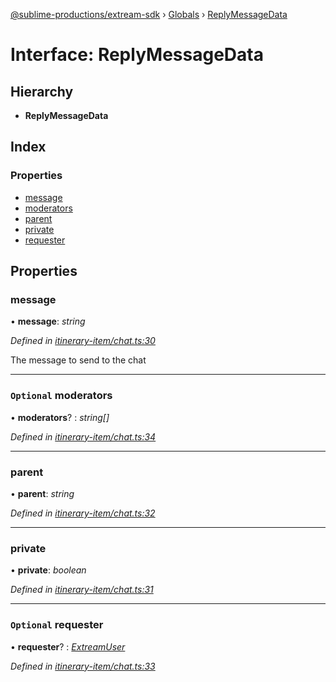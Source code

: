 [@sublime-productions/extream-sdk](../README.md) › [Globals](../globals.md) › [ReplyMessageData](replymessagedata.md)

# Interface: ReplyMessageData

## Hierarchy

* **ReplyMessageData**

## Index

### Properties

* [message](replymessagedata.md#message)
* [moderators](replymessagedata.md#optional-moderators)
* [parent](replymessagedata.md#parent)
* [private](replymessagedata.md#private)
* [requester](replymessagedata.md#optional-requester)

## Properties

###  message

• **message**: *string*

*Defined in [itinerary-item/chat.ts:30](https://github.com/Extream-SaaS/ex-sdk/blob/600cbb0/src/itinerary-item/chat.ts#L30)*

The message to send to the chat

___

### `Optional` moderators

• **moderators**? : *string[]*

*Defined in [itinerary-item/chat.ts:34](https://github.com/Extream-SaaS/ex-sdk/blob/600cbb0/src/itinerary-item/chat.ts#L34)*

___

###  parent

• **parent**: *string*

*Defined in [itinerary-item/chat.ts:32](https://github.com/Extream-SaaS/ex-sdk/blob/600cbb0/src/itinerary-item/chat.ts#L32)*

___

###  private

• **private**: *boolean*

*Defined in [itinerary-item/chat.ts:31](https://github.com/Extream-SaaS/ex-sdk/blob/600cbb0/src/itinerary-item/chat.ts#L31)*

___

### `Optional` requester

• **requester**? : *[ExtreamUser](extreamuser.md)*

*Defined in [itinerary-item/chat.ts:33](https://github.com/Extream-SaaS/ex-sdk/blob/600cbb0/src/itinerary-item/chat.ts#L33)*

